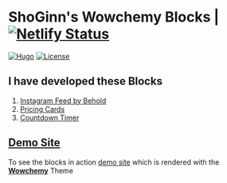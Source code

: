 # ShoGinn's Wowchemy Blocks | [![Netlify Status](https://api.netlify.com/api/v1/badges/aa16f40b-62b2-4451-a310-5b87bbb6146d/deploy-status)](https://app.netlify.com/sites/shoginn-blocks-demos/deploys)

[![Hugo](https://img.shields.io/badge/Hugo-%5E0.100.0-ff4088?style=flat-square&logo=hugo)](https://gohugo.io/)
[![License](https://img.shields.io/github/license/shoginn/wowchemy-blocks?style=flat-square)](https://github.com/shoginn/wowchemy-blocks/blob/master/LICENSE.md)

## I have developed these Blocks

1. [Instagram Feed by Behold](https://github.com/ShoGinn/wowchemy-block-instagram-behold)
2. [Pricing Cards](https://github.com/ShoGinn/wowchemy-block-pricing-cards)
3. [Countdown Timer](https://github.com/ShoGinn/wowchemy-block-countdown-timer)

## [Demo Site](https://shoginn-blocks-demos.netlify.app)

To see the blocks in action [demo site](https://shoginn-blocks-demos.netlify.app) which is rendered with the [**Wowchemy**](https://wowchemy.com) Theme
